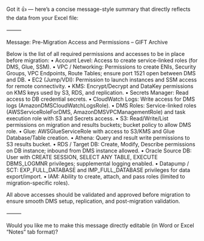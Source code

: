 Got it 👍 — here’s a concise message-style summary that directly reflects the data from your Excel file:

⸻

Message: Pre-Migration Access and Permissions – GIFT Archive

Below is the list of all required permissions and accesses to be in place before migration:
	•	Account Level: Access to create service-linked roles (for DMS, Glue, SSM).
	•	VPC / Networking: Permissions to create ENIs, Security Groups, VPC Endpoints, Route Tables; ensure port 1521 open between DMS and DB.
	•	EC2 (Jump/VDI): Permission to launch instances and SSM access for remote connectivity.
	•	KMS: Encrypt/Decrypt and DataKey permissions on KMS keys used by S3, RDS, and replication.
	•	Secrets Manager: Read access to DB credential secrets.
	•	CloudWatch Logs: Write access for DMS logs (AmazonDMSCloudWatchLogsRole).
	•	DMS Roles: Service-linked roles (AWSServiceRoleForDMS, AmazonDMSVPCManagementRole) and task execution role with S3 and Secrets access.
	•	S3: Read/Write/List permissions on migration and results buckets; bucket policy to allow DMS role.
	•	Glue: AWSGlueServiceRole with access to S3/KMS and Glue Database/Table creation.
	•	Athena: Query and result write permissions to S3 results bucket.
	•	RDS / Target DB: Create, Modify, Describe permissions on DB instance; inbound from DMS instance allowed.
	•	Oracle Source DB: User with CREATE SESSION, SELECT ANY TABLE, EXECUTE DBMS_LOGMNR privileges; supplemental logging enabled.
	•	Datapump / SCT: EXP_FULL_DATABASE and IMP_FULL_DATABASE privileges for data export/import.
	•	IAM: Ability to create, attach, and pass roles (limited to migration-specific roles).

All above accesses should be validated and approved before migration to ensure smooth DMS setup, replication, and post-migration validation.

⸻

Would you like me to make this message directly editable (in Word or Excel “Notes” tab format)?